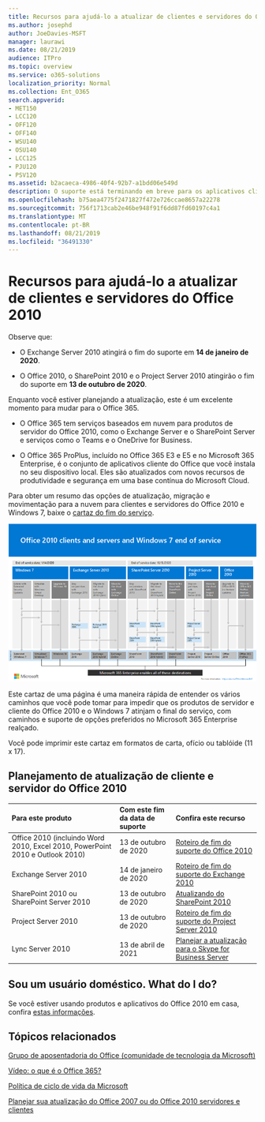 ```yaml
---
title: Recursos para ajudá-lo a atualizar de clientes e servidores do Office 2010
ms.author: josephd
author: JoeDavies-MSFT
manager: laurawi
ms.date: 08/21/2019
audience: ITPro
ms.topic: overview
ms.service: o365-solutions
localization_priority: Normal
ms.collection: Ent_O365
search.appverid:
- MET150
- LCC120
- OFF120
- OFF140
- WSU140
- OSU140
- LCC125
- PJU120
- PSV120
ms.assetid: b2acaeca-4986-40f4-92b7-a1bdd06e549d
description: O suporte está terminando em breve para os aplicativos cliente e servidores do Office 2010, e os acordos de suporte personalizados não estão disponíveis. Use este artigo para começar a planejar sua atualização agora.
ms.openlocfilehash: b75aea4775f2471827f472e726ccae8657a22278
ms.sourcegitcommit: 756f1713cab2e46be948f91f6dd87fd60197c4a1
ms.translationtype: MT
ms.contentlocale: pt-BR
ms.lasthandoff: 08/21/2019
ms.locfileid: "36491330"
---
```

# <a name="resources-to-help-you-upgrade-from-office-2010-servers-and-clients"></a>Recursos para ajudá-lo a atualizar de clientes e servidores do Office 2010

Observe que:

- O Exchange Server 2010 atingirá o fim do suporte em **14 de janeiro de 2020**. 

- O Office 2010, o SharePoint 2010 e o Project Server 2010 atingirão o fim do suporte em **13 de outubro de 2020**. 

Enquanto você estiver planejando a atualização, este é um excelente momento para mudar para o Office 365. 

- O Office 365 tem serviços baseados em nuvem para produtos de servidor do Office 2010, como o Exchange Server e o SharePoint Server e serviços como o Teams e o OneDrive for Business. 

- O Office 365 ProPlus, incluído no Office 365 E3 e E5 e no Microsoft 365 Enterprise, é o conjunto de aplicativos cliente do Office que você instala no seu dispositivo local. Eles são atualizados com novos recursos de produtividade e segurança em uma base contínua do Microsoft Cloud.

Para obter um resumo das opções de atualização, migração e movimentação para a nuvem para clientes e servidores do Office 2010 e Windows 7, baixe o [cartaz do fim do serviço](https://github.com/MicrosoftDocs/microsoft-365-docs/raw/public/microsoft-365/enterprise/media/migration-microsoft-365-enterprise-workload/Office2010Windows7EndOfService.pdf).

![](./media/upgrade-from-office-2010-servers-and-products/office2010-windows7-end-of-service.png)

Este cartaz de uma página é uma maneira rápida de entender os vários caminhos que você pode tomar para impedir que os produtos de servidor e cliente do Office 2010 e o Windows 7 atinjam o final do serviço, com caminhos e suporte de opções preferidos no Microsoft 365 Enterprise realçado.

Você pode imprimir este cartaz em formatos de carta, ofício ou tablóide (11 x 17).
      
## <a name="office-2010-client-and-server-upgrade-planning"></a>Planejamento de atualização de cliente e servidor do Office 2010
  
|**Para este produto**|**Com este fim da data de suporte**|**Confira este recurso**|
|:-----|:-----|:-----|
|Office 2010 (incluindo Word 2010, Excel 2010, PowerPoint 2010 e Outlook 2010)  <br/> | 13 de outubro de 2020 |[Roteiro de fim do suporte do Office 2010](https://docs.microsoft.com/DeployOffice/office-2010-end-support-roadmap) <br/> |
|Exchange Server 2010  <br/> | 14 de janeiro de 2020  |[Roteiro de fim do suporte do Exchange 2010](exchange-2010-end-of-support.md) <br/> |
|SharePoint 2010 ou SharePoint Server 2010  <br/> | 13 de outubro de 2020 |[Atualizando do SharePoint 2010](upgrade-from-sharepoint-2010.md) <br/> |
|Project Server 2010 <br/> | 13 de outubro de 2020 | [Roteiro de fim do suporte do Project Server 2010](project-server-2010-end-of-support.md) <br/> |
|Lync Server 2010 <br/> | 13 de abril de 2021 | [Planejar a atualização para o Skype for Business Server](https://docs.microsoft.com/skypeforbusiness/plan-your-deployment/upgrade) <br/> |
    
## <a name="im-a-home-user-what-do-i-do"></a>Sou um usuário doméstico. What do I do?

Se você estiver usando produtos e aplicativos do Office 2010 em casa, confira [estas informações](plan-upgrade-previous-versions-office.md#im-a-home-user-what-do-i-do).

## <a name="related-topics"></a>Tópicos relacionados

[Grupo de aposentadoria do Office (comunidade de tecnologia da Microsoft)](https://go.microsoft.com/fwlink/?linkid=842065)
  
[Vídeo: o que é o Office 365?](https://support.office.com/article/847caf12-2589-452c-8aca-1c009797678b.aspx)
  
[Política de ciclo de vida da Microsoft](https://go.microsoft.com/fwlink/?linkid=865200)

[Planejar sua atualização do Office 2007 ou do Office 2010 servidores e clientes](plan-upgrade-previous-versions-office.md)

